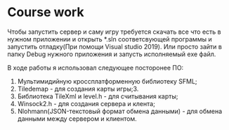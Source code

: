 # Course work
Чтобы запустить сервер и саму игру требуется скачать все что есть в нужном приложении и открыть *.sln соответсвующей программы и запустить отладку(При помощи Visual studio 2019).
Или просто зайти в папку Debug нужного приложения и запусть исполняемый exe файл.

В ходе работы я использовал следующее посторонее ПО:
1. Мультимидийную кроссплатформенную библиотеку SFML; 
2. Tiledemap - для создания карты игры;3. 
3. Библиотека TileXml и level.h - для считывания карты;
4. Winsock2.h - для создания сервера и клента;
5. Nlohmann(JSON-текстовый формат обмена данными) - для обмена данными между сервером и клиентом.
